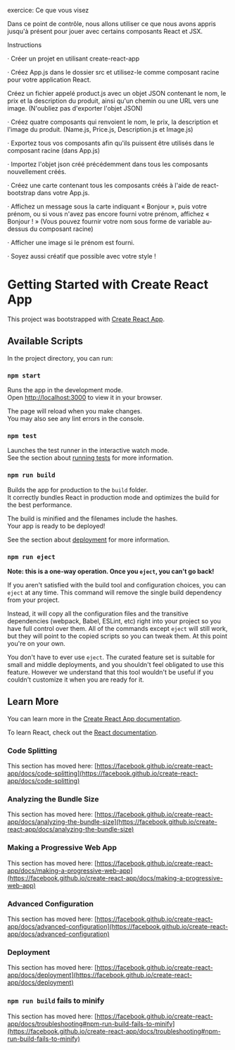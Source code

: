 

exercice:
Ce que vous visez

Dans ce point de contrôle, nous allons utiliser ce que nous avons appris jusqu'à présent pour jouer avec certains composants React et JSX.


Instructions

 · Créer un projet en utilisant create-react-app

· Créez App.js dans le dossier src et utilisez-le comme composant racine pour votre application React.

Créez un fichier appelé product.js avec un objet JSON contenant le nom, le prix et la description du produit, ainsi qu'un chemin ou une URL vers une image. (N'oubliez pas d'exporter l'objet JSON)

· Créez quatre composants qui renvoient le nom, le prix, la description et l'image du produit. (Name.js, Price.js, Description.js et Image.js)

· Exportez tous vos composants afin qu'ils puissent être utilisés dans le composant racine (dans App.js)

· Importez l'objet json créé précédemment dans tous les composants nouvellement créés.

· Créez une carte contenant tous les composants créés à l'aide de react-bootstrap dans votre App.js.

· Affichez un message sous la carte indiquant « Bonjour », puis votre prénom, ou si vous n'avez pas encore fourni votre prénom, affichez « Bonjour ! » (Vous pouvez fournir votre nom sous forme de variable au-dessus du composant racine)

· Afficher une image si le prénom est fourni.

· Soyez aussi créatif que possible avec votre style !


































# Getting Started with Create React App

This project was bootstrapped with [Create React App](https://github.com/facebook/create-react-app).

## Available Scripts

In the project directory, you can run:

### `npm start`

Runs the app in the development mode.\
Open [http://localhost:3000](http://localhost:3000) to view it in your browser.

The page will reload when you make changes.\
You may also see any lint errors in the console.

### `npm test`

Launches the test runner in the interactive watch mode.\
See the section about [running tests](https://facebook.github.io/create-react-app/docs/running-tests) for more information.

### `npm run build`

Builds the app for production to the `build` folder.\
It correctly bundles React in production mode and optimizes the build for the best performance.

The build is minified and the filenames include the hashes.\
Your app is ready to be deployed!

See the section about [deployment](https://facebook.github.io/create-react-app/docs/deployment) for more information.

### `npm run eject`

**Note: this is a one-way operation. Once you `eject`, you can't go back!**

If you aren't satisfied with the build tool and configuration choices, you can `eject` at any time. This command will remove the single build dependency from your project.

Instead, it will copy all the configuration files and the transitive dependencies (webpack, Babel, ESLint, etc) right into your project so you have full control over them. All of the commands except `eject` will still work, but they will point to the copied scripts so you can tweak them. At this point you're on your own.

You don't have to ever use `eject`. The curated feature set is suitable for small and middle deployments, and you shouldn't feel obligated to use this feature. However we understand that this tool wouldn't be useful if you couldn't customize it when you are ready for it.

## Learn More

You can learn more in the [Create React App documentation](https://facebook.github.io/create-react-app/docs/getting-started).

To learn React, check out the [React documentation](https://reactjs.org/).

### Code Splitting

This section has moved here: [https://facebook.github.io/create-react-app/docs/code-splitting](https://facebook.github.io/create-react-app/docs/code-splitting)

### Analyzing the Bundle Size

This section has moved here: [https://facebook.github.io/create-react-app/docs/analyzing-the-bundle-size](https://facebook.github.io/create-react-app/docs/analyzing-the-bundle-size)

### Making a Progressive Web App

This section has moved here: [https://facebook.github.io/create-react-app/docs/making-a-progressive-web-app](https://facebook.github.io/create-react-app/docs/making-a-progressive-web-app)

### Advanced Configuration

This section has moved here: [https://facebook.github.io/create-react-app/docs/advanced-configuration](https://facebook.github.io/create-react-app/docs/advanced-configuration)

### Deployment

This section has moved here: [https://facebook.github.io/create-react-app/docs/deployment](https://facebook.github.io/create-react-app/docs/deployment)

### `npm run build` fails to minify

This section has moved here: [https://facebook.github.io/create-react-app/docs/troubleshooting#npm-run-build-fails-to-minify](https://facebook.github.io/create-react-app/docs/troubleshooting#npm-run-build-fails-to-minify)
